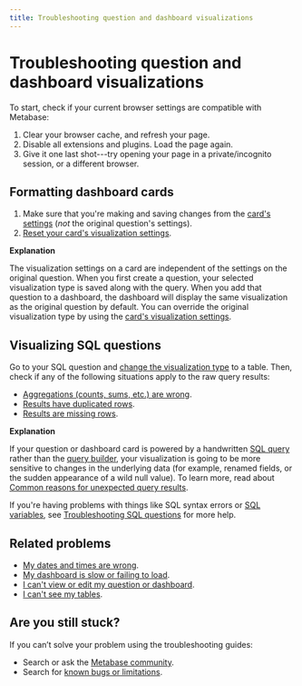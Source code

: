 ```yaml
---
title: Troubleshooting question and dashboard visualizations
---
```


# Troubleshooting question and dashboard visualizations

To start, check if your current browser settings are compatible with Metabase:

1. Clear your browser cache, and refresh your page.
2. Disable all extensions and plugins. Load the page again.
3. Give it one last shot---try opening your page in a private/incognito session, or a different browser.

## Formatting dashboard cards

1. Make sure that you're making and saving changes from the [card's settings](../dashboards/introduction.md#changing-a-cards-visualization-settings) (_not_ the original question's settings).
2. [Reset your card's visualization settings](../dashboards/introduction.md#resetting-a-cards-visualization-settings).

**Explanation**

The visualization settings on a card are independent of the settings on the original question. When you first create a question, your selected visualization type is saved along with the query. When you add that question to a dashboard, the dashboard will display the same visualization as the original question by default. You can override the original visualization type by using the [card's visualization settings](../dashboards/introduction.md#changing-a-cards-visualization-settings).

## Visualizing SQL questions

Go to your SQL question and [change the visualization type](../questions/visualizations/visualizing-results.md) to a table. Then, check if any of the following situations apply to the raw query results:

- [Aggregations (counts, sums, etc.) are wrong](https://www.metabase.com/learn/grow-your-data-skills/learn-sql/debugging-sql/sql-logic#aggregated-results-counts-sums-etc-are-wrong).
- [Results have duplicated rows](https://www.metabase.com/learn/grow-your-data-skills/learn-sql/debugging-sql/sql-logic-duplicated-data).
- [Results are missing rows](https://www.metabase.com/learn/grow-your-data-skills/learn-sql/debugging-sql/sql-logic-missing-data).

**Explanation**

If your question or dashboard card is powered by a handwritten [SQL query](../questions/native-editor/writing-sql.md) rather than the [query builder](../questions/query-builder/editor.md), your visualization is going to be more sensitive to changes in the underlying data (for example, renamed fields, or the sudden appearance of a wild null value). To learn more, read about [Common reasons for unexpected query results](https://www.metabase.com/learn/grow-your-data-skills/learn-sql/debugging-sql/sql-logic#common-reasons-for-unexpected-query-results).

If you're having problems with things like SQL syntax errors or [SQL variables](https://www.metabase.com/glossary/variable#example-variable-in-metabase), see [Troubleshooting SQL questions](./sql.md) for more help.

## Related problems

- [My dates and times are wrong](./timezones.md).
- [My dashboard is slow or failing to load](./my-dashboard-is-slow.md).
- [I can't view or edit my question or dashboard](./cant-view-or-edit.md).
- [I can't see my tables](./cant-see-tables.md).

## Are you still stuck?

If you can’t solve your problem using the troubleshooting guides:

- Search or ask the [Metabase community](https://discourse.metabase.com/).
- Search for [known bugs or limitations](./known-issues.md).
